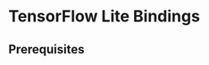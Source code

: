 # TensorFlow Lite Bindings

<!-- TODO(??): overview, advantages/disadvantages to using TFLite bindings -->

## Prerequisites

<!-- TODO(??): build from source, Android AAR -->

<!-- TODO(??): troubleshooting -->
